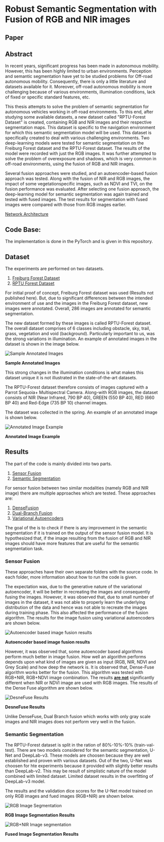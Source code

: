 # Robust Semantic Segmentation with Fusion of RGB and NIR images

## Paper

## Abstract
In recent years, significant progress has been made in autonomous mobility. However, this
has been highly limited to urban environments. Perception and semantic segmentation
have yet to be studied problems for Off-road autonomous mobility. Consequently, there
is only a little literature and datasets available for it. Moreover, off-road autonomous
mobility is more challenging because of various environments, illumination conditions, lack
of fixed or specific standard features, etc.

This thesis attempts to solve the problem of semantic segmentation for autonomous
vehicles working in off-road environments. To this end, after studying some available
datasets, a new dataset called "RPTU-Forest Dataset" is created, containing RGB and NIR
images and their respective segmentation maps. This dataset is specific to the navigation
environment for which this semantic segmentation model will be used. This dataset is
specifically created to deal with various challenging environments.
Two deep-learning models were tested for semantic segmentation on the Freiburg Forest
dataset and the RPTU-Forest dataset. The results of the model were recorded with just
the RGB images. It was further attempted to solve the problem of overexposure and
shadows, which is very common in off-road environments, using the fusion of RGB and
NIR images.

Several fusion approaches were studied, and an autoencoder-based fusion approach was
tested. Along with the fusion of NIR and RGB images, the impact of some vegetationspecific
images, such as NDVI and TVI, on the fusion performance was evaluated.
After selecting one fusion approach, the deep-learning model for semantic segmentation
was again trained and tested with fused images. The test results for segmentation with
fused images were compared with those from RGB images earlier.

[Network Architecture](Images/main_image.pngs)

## Code Base:
The implementation is done in the PyTorch and is given in this repository.

## Dataset
The experiments are performed on two datasets. 

1. [Freiburg Forest Dataset](http://deepscene.cs.uni-freiburg.de)
2. [RPTU Forest Dataset]()

For initial proof of concept, Freiburg Forest dataset was used (Results not published here). But, due to significant differences between the intended environment of use and the images in the Freiburg Forest dataset, new images were annotated. Overall, 286 images are annotated for semantic segmentation. 

The new dataset formed by these images is called RPTU-Forest dataset. The
overall dataset comprises of 6 classes including obstacle, sky, trail, grass, vegetation and void (background). Particularly important to us, was the strong variations in
illumination. An example of annotated images in the dataset is shown in the image below.

![Sample Annotated Images](Images/Annotated_Image_Example.png)

<b>Sample Annotated Images</b>

This strong changes in the illumination conditions is what makes this dataset unique it is not illustrated in the state-of-the-art datasets.

The RPTU-Forest dataset therefore consists of images captured with a Parrot Sequoia+ Multispectral Camera. Along-with RGB images, the dataset consists of NIR (Near Infrared, 790 BP 40), GREEN (550 BP 40), RED (660 BP 40) and Red-Edge (735 BP 10) channel images.

The dataset was collected in the spring. An example of an annotated image is shown below.

![Annotated Image Example](Images/Annotated_Image_Example.png)

<b>Annotated Image Example</b>

## Results
The part of the code is mainly divided into two parts.
1. [Sensor Fusion ](SensorFusion)
2. [Semantic Segmentation](SemanticSegmentation)

For sensor fusion between two similar modalities (namely RGB and NIR image) there are multiple approaches which are tested. These approaches are:
1. [DenseFusion](SensorFusion/DenseFuse)
2. [Dual-Branch Fusion](SensorFusion/DualBranch)
3. [Variational Autoencoders](SensorFusion/VAE)

The goal of the is to check if there is any improvement in the semantic segmentation if it is trained on the output of the sensor fusion model. It is hypothesized that, if the image resulting from the fusion of RGB and NIR images should have more features that are useful for the semantic segmentation task.

### Sensor Fusion
These approaches have their own separate folders with the source code. In each folder, more information about how to run the code is given. 

The expectation was, due to the generative nature of the variational autoencoder, it will be better in recreating the images and consequently fusing the images. However, it was observed that, due to small number of images in the dataset, it was not able to properly learn the underlying distribution of the data and hence was not able to recreate the images during training phase. This also affected the performance of the fusion algorithm. The results for the image fusion using variational autoencoders are shown below.

![Autoencoder based image fusion results](Images/autoencoder_fusion_output.png)

<b>Autoencoder based image fusion results</b>

However, it was observed that, some autoencoder based algorithms perform much better in image fusion. How well an algorithm performs depends upon what kind of images are given as input (RGB, NIR, NDVI and Grey Scale) and how deep the network is. It is observed that, Dense-Fuse algorithm works better for the fusion. This algorithm was tested with RGB+NIR, RGB+NDVI image combination. The results <u><b>are not</b></u> significantly different when NIR or NDVI image are used with RGB images. The results of the Dense Fuse algorithm are shown below.

![DesneFuse Results](Images/DenseFuse_results.png)

<b>DesneFuse Results</b>

Unlike DenseFuse, Dual Branch fusion which works with only gray scale images and NIR images does not perform very well in the fusion. 

### Semantic Segmentation
The RPTU-Forest dataset is split in the ration of 80%-10%-10% (train-val-test). There are two models considered for the semantic segmentation, U-Net and DeepLab-v3. These models are choosen because they are well established and proven with various datasets. Out of the two, U-Net was choosen for hte experiments because it provided with slightly better results than DeepLab-v2. This may be result of simplistic nature of the model combined with limited dataset. Limited dataset results in the overfitting of DeepLab-v3 model. 

The results and the validation dice scores for the U-Net model trained on only RGB images and fued images (RGB+NIR) are shown below.

![RGB Image Segmentation](Images/RGB_segmementation.png)

<b>RGB Image Segmentation Results</b>

![RGB+NIR Image segmentation](Images/fused_segmentation.png)

<b>Fused Image Segmentation Results</b>

